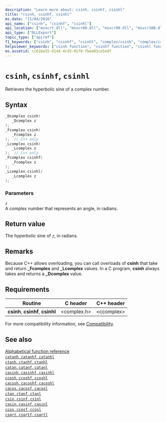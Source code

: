 ```yaml
---
description: "Learn more about: csinh, csinhf, csinhl"
title: "csinh, csinhf, csinhl"
ms.date: "11/04/2016"
api_name: ["csinh", "csinhf", "csinhl"]
api_location: ["msvcrt.dll", "msvcr80.dll", "msvcr90.dll", "msvcr100.dll", "msvcr100_clr0400.dll", "msvcr110.dll", "msvcr110_clr0400.dll", "msvcr120.dll", "msvcr120_clr0400.dll", "ucrtbase.dll", "api-ms-win-crt-math-l1-1-0.dll"]
api_type: ["DLLExport"]
topic_type: ["apiref"]
f1_keywords: ["csinh", "csinhf", "csinhl", "complex/csinh", "complex/csinhf", "complex/csinhl"]
helpviewer_keywords: ["csinh function", "csinhf function", "csinhl function"]
ms.assetid: cc616e55-d14d-4cd3-91f0-fbee03ce5edf
---
```

# `csinh`, `csinhf`, `csinhl`

Retrieves the hyperbolic sine of a complex number.

## Syntax

```C
_Dcomplex csinh(
   _Dcomplex z
);
_Fcomplex csinh(
   _Fcomplex z
);  // C++ only
_Lcomplex csinh(
   _Lcomplex z
);  // C++ only
_Fcomplex csinhf(
   _Fcomplex z
);
_Lcomplex csinhl(
   _Lcomplex z
);
```

### Parameters

*`z`*\
A complex number that represents an angle, in radians.

## Return value

The hyperbolic sine of *`z`*, in radians.

## Remarks

Because C++ allows overloading, you can call overloads of **csinh** that take and return **_Fcomplex** and **_Lcomplex** values. In a C program, **csinh** always takes and returns a **_Dcomplex** value.

## Requirements

|Routine|C header|C++ header|
|-------------|--------------|------------------|
|**csinh**,               **csinhf**, **csinhl**|\<complex.h>|\<ccomplex>|

For more compatibility information, see [Compatibility](../compatibility.md).

## See also

[Alphabetical function reference](crt-alphabetical-function-reference.md)\
[`catanh`, `catanhf`, `catanhl`](catanh-catanhf-catanhl.md)\
[`ctanh`, `ctanhf`, `ctanhl`](ctanh-ctanhf-ctanhl.md)\
[`catan`, `catanf`, `catanl`](catan-catanf-catanl.md)\
[`casinh`, `casinhf`, `casinhl`](casinh-casinhf-casinhl.md)\
[`ccosh`, `ccoshf`, `ccoshl`](ccosh-ccoshf-ccoshl.md)\
[`cacosh`, `cacoshf`, `cacoshl`](cacosh-cacoshf-cacoshl.md)\
[`cacos`, `cacosf`, `cacosl`](cacos-cacosf-cacosl.md)\
[`ctan`, `ctanf`, `ctanl`](ctan-ctanf-ctanl.md)\
[`csin`, `csinf`, `csinl`](csin-csinf-csinl.md)\
[`casin`, `casinf`, `casinl`](casin-casinf-casinl.md)\
[`ccos`, `ccosf`, `ccosl`](ccos-ccosf-ccosl.md)\
[`csqrt`, `csqrtf`, `csqrtl`](csqrt-csqrtf-csqrtl.md)
